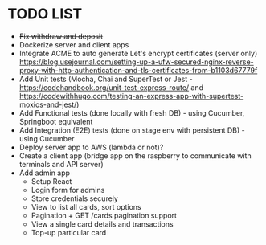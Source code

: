 # TODO LIST
* ~~Fix withdraw and deposit~~
* Dockerize server and client apps
* Integrate ACME to auto generate Let's encrypt certificates (server only) https://blog.usejournal.com/setting-up-a-ufw-secured-nginx-reverse-proxy-with-http-authentication-and-tls-certificates-from-b1103d67779f
* Add Unit tests (Mocha, Chai and SuperTest or Jest - https://codehandbook.org/unit-test-express-route/ and https://codewithhugo.com/testing-an-express-app-with-supertest-moxios-and-jest/)
* Add Functional tests (done locally with fresh DB) - using Cucumber, Springboot equivalent 
* Add Integration (E2E) tests (done on stage env with persistent DB) - using Cucumber
* Deploy server app to AWS (lambda or not)?
* Create a client app (bridge app on the raspberry to communicate with terminals and API server)
* Add admin app
  - Setup React
  - Login form for admins
  - Store credentials securely
  - View to list all cards, sort options
  - Pagination + GET /cards pagination support 
  - View a single card details and transactions
  - Top-up particular card